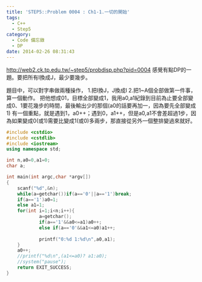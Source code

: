 ```yaml
---
title: 'STEP5::Problem 0004 : Ch1-1.一切的開始'
tags:
  - C++
  - Step5
category:
  - Code 備忘錄
  - DP
date: 2014-02-26 08:31:43
---
```



http://web2.ck.tp.edu.tw/~step5/probdisp.php?pid=0004
感覺有點DP的一題。要把所有I換成J，最少要幾步。

<!--more-->

題目中，可以對字串做兩種操作，
1.把I換J，J換成I
2.把1~A個全部做第一件事，算一個動作。
把他想成01，目標全部變成1，我用a0,a1紀錄到目前為止要全部變成0、1要花幾步的時間，最後輸出少的那個(a0的話要再加一，因為要先全部變成1)
有一個重點，就是遇到1，a0++；遇到0，a1++，但是a0,a1不會差超過1步，因為如果變成0(或1)需要比變成1(或0)多兩步，那直接從另外一個整排變過來就好。



``` c++
#include <cstdio>
#include <cstdlib>
#include <iostream>
using namespace std;

int n,a0=0,a1=0;
char a;

int main(int argc,char *argv[])
{
    scanf("%d",&n);
    while(a=getchar())if(a=='0'||a=='1')break;
    if(a=='1')a0=1;
    else a1=1;
    for(int i=1;i<n;i++){
            a=getchar();
            if(a=='1'&&a0<=a1)a0++;
            else if(a=='0'&&a1<=a0)a1++;
            
            printf("0:%d 1:%d\n",a0,a1);
    }
    a0++;
    //printf("%d\n",(a1<=a0)? a1:a0);
    //system("pause");
    return EXIT_SUCCESS;
}
```